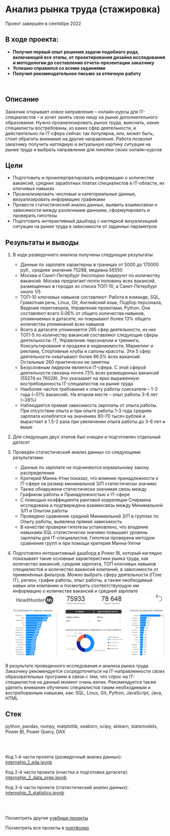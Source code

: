# Анализ рынка труда (стажировка)
Проект завершён в сентябре 2022

## В ходе проекта:
- **Получил первый опыт решения задачи подобного рода, включающей все этапы, от проектирования дизайна исследования и методологии до составления отчета-презентации заказчику**
- **Успешно справился со всеми заданиями**
- **Получил рекомендательное письмо за отличную работу**

<br>

## Описание
Заказчик открывает новое направление – онлайн-курсы для IT-специалистов – и хочет занять свою нишу на рынке дополнительного образования. Нужно проанализировать рынок труда, выяснить, какие специалисты востребованы, из каких сфер деятельности, и действительно ли IT-сфера сейчас так популярна, или, может быть, стоит обратить внимание на другие направления. Работа позволит заказчику получить наглядную и актуальную картину ситуации на рынке труда и выбрать направление для линейки своих онлайн-курсов

## Цели
- Подготовить и проинтерпретировать информацию о количестве вакансий, средних заработных платах специалистов в IT-области, их ключевых навыках
- Проанализировать числовые и категориальные данные, визуализировать информацию графиками
- Провести статистический анализ данных, выявить взаимосвязи и зависимости между различными данными, сформулировать и проверить гипотезы
- Подготовить интерактивный дашборд с наглядной визуализацией ситуации на рынке труда в зависимости от заданных параметров

## Результаты и выводы
1. В ходе разведочного анализа получены следующие результаты:
    - Данные по зарплате характерны в границах от 5000 до 170000 руб., среднее значение 75288, медиана 56550
    - Москва и Санкт-Петербург бесспорно лидируют по количеству вакансий. Москва предлагает почти половину всех вакансий, размещенных в городах из списка ТОП-10, а Санкт-Петербург около 1/5
    - ТОП-10 ключевых навыков составляют: Работа в команде, SQL, Грамотная речь, Linux, Git, Английский язык, Подбор персонала, Ведение переговоров, Управление проектами, Python. Они составляют всего 0.06% от общего количества навыков, упоминаемых в датасете, но покрывают более 13% общего количества упоминаний всех навыков
    - Всего в датасете упоминается 265 сфер деятельности, из них ТОП-5 по количеству вакансий составляют следующие сферы деятельности: IT, Управление персоналом и тренинги, Консультирование и продажи в недвижимости, Маркетинг и реклама, Спортивные клубы и салоны красоты. Эти 5 сфер деятельности охватывают более 96.5% всех вакансий. Остальные 260 практически не заметны
    - Безусловным лидером является IT-сфера. С этой сферой деятельности связаны почти 73% всех размещенных вакансий (55274 из 76028). Это указывает на ярко выраженную востребованность IT-специалистов на рынке труда
    - Наиболее частое требование к опыту работы соискателя – 1-3 года (~51% вакансий). На втором месте – опыт работы 3-6 лет (~28%)
    - Наблюдается прямая зависимость зарплаты от опыта работы. При отсутствии опыта и при опыте работы 1-3 года средняя зарплата колеблется на значениях 60-70 тысяч рублей и вырастает в 1.5-2 раза при увеличении опыта работы до 3-6 лет и выше

2. Для следующих двух этапов был очищен и подготовлен отдельный датасет

3. Проведён статистический анализ данных со следующими результатами:
    - Данные по зарплате не подчиняются нормальному закону распределения
    - Критерий Манна-Утни показал, что влияние принадлежности к IT-сфере на размер минимальной З/П статистически значимо
    - Также обнаружена статистически значимая связь между Графиком работы и Принадлежностью к IT-сфере
    - С помощью коэффициента ранговой корреляции Спирмена исследована и подтверждена взаимосвязь между Минимальной З/П и Опытом работы
    - Проведено сравнение средней Минимальной З/П в группах по Опыту работы, выявлена прямая зависимость
    - В качестве проверки гипотезы установлено, что владение навыками SQL статистически значимо повышает уровень зарплаты для IT-специалистов. Гипотеза проверена методом сравнения групп и при помощи критерия Манна-Уитни

4. Подготовлен интерактивный дашборд в Power BI, который наглядно показывает такие основные характеристики рынка труда, как количество вакансий, средняя зарплата, ТОП ключевых навыков специалистов и количество вакансий компаний, в зависимости от применённых фильтров. Можно выбрать сферу деятельности (IT/не IT), регион, график работы, опыт работы, а также необходимый навык или компанию и посмотреть соответствующую им информацию о количестве вакансий и средней зарплате ![image](https://github.com/petrochenkovp/educational_projects/blob/main/da01_job_market/dashboard.png)

В результате проведенного исследования и анализа рынка труда Заказчику рекомендуется сосредоточиться на IT-направленности своих образовательных программ в связи с тем, что спрос на IT-специалистов на данный момент очень велик. Рекомендуется также уделить внимание обучению специалистов таким необходимым и востребованным навыкам, как: SQL, Linux, Git, Python, JavaScript, Java, HTML

## Стек
python, pandas, numpy, matplotlib, seaborn, scipy, sklearn, statsmodels, Power BI, Power Query, DAX

<br><br>

Код 1-й части проекта (разведочный анализ данных): [internship_1_eda.ipynb](https://github.com/petrochenkovp/educational_projects/blob/main/da01_job_market/internship_1_eda.ipynb)

Код 2-й части проекта (очистка и подготовка датасета): [internship_2_data_prep.ipynb](https://github.com/petrochenkovp/educational_projects/blob/main/da01_job_market/internship_2_data_prep.ipynb)

Код 3-й части проекта (статистический анализ данных): [internship_3_statistics.ipynb](https://github.com/petrochenkovp/educational_projects/blob/main/da01_job_market/internship_3_statistics.ipynb)

<br><br>

Посмотреть другие [учебные проекты](https://github.com/petrochenkovp/educational_projects)

Посмотреть все проекты в [портфолио](https://github.com/petrochenkovp/portfolio)

<br><br>
